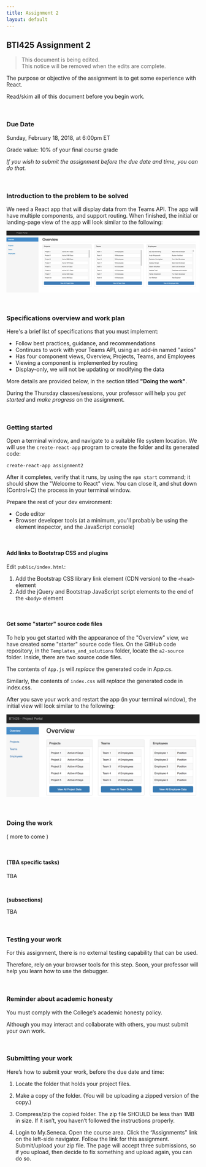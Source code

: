```yaml
---
title: Assignment 2
layout: default
---
```


## BTI425 Assignment 2

> This document is being edited.  
> This notice will be removed when the edits are complete.

The purpose or objective of the assignment is to get some experience with React. 

Read/skim all of this document before you begin work.

<br>

### Due Date

Sunday, February 18, 2018, at 6:00pm ET

Grade value: 10% of your final course grade

*If you wish to submit the assignment before the due date and time, you can do that.*

<br>

### Introduction to the problem to be solved

We need a React app that will display data from the Teams API. The app will have multiple components, and support routing. When finished, the initial or landing-page view of the app will look similar to the following:

![Initial view](media/a2-view-overview.png)

<br> 

### Specifications overview and work plan

Here's a brief list of specifications that you must implement:

* Follow best practices, guidance, and recommendations
* Continues to work with your Teams API, using an add-in named "axios" 
* Has four component views, Overview, Projects, Teams, and Employees 
* Viewing a component is implemented by routing
* Display-only, we will not be updating or modifying the data

More details are provided below, in the section titled **"Doing the work"**.

During the Thursday classes/sessions, your professor will help you *get started* and *make progress* on the assignment. 

<br>

### Getting started

Open a terminal window, and navigate to a suitable file system location. We will use the `create-react-app` program to create the folder and its generated code:

```
create-react-app assignment2
```

After it completes, verify that it runs, by using the `npm start` command; it should show the "Welcome to React" view. You can close it, and shut down (Control+C) the process in your terminal window. 

Prepare the rest of your dev environment:
* Code editor
* Browser developer tools (at a minimum, you'll probably be using the element inspector, and the JavaScript console)

<br>

#### Add links to Bootstrap CSS and plugins

Edit `public/index.html`:
1. Add the Bootstrap CSS library link element (CDN version) to the `<head>` element
2. Add the jQuery and Bootstrap JavaScript script elements to the end of the `<body>` element

<br>

#### Get some "starter" source code files

To help you get started with the appearance of the "Overview" view, we have created some "starter" source code files. On the GitHub code repository, in the `Templates_and_solutions` folder, locate the `a2-source` folder. Inside, there are two source code files. 

The contents of `App.js` will *replace* the generated code in App.cs. 

Similarly, the contents of `index.css` will *replace* the generated code in index.css. 

After you save your work and restart the app (in your terminal window), the initial view will look similar to the following:

![View, step 1](media/a2-overview-step1.png)

<br>

### Doing the work

( more to come )

<br>

#### (TBA specific tasks)

TBA

<br>

**(subsections)**

TBA

<br>

### Testing your work

For this assignment, there is no external testing capability that can be used. 

Therefore, rely on your browser tools for this step. Soon, your professor will help you learn how to use the debugger.

<br>

### Reminder about academic honesty

You must comply with the College’s academic honesty policy.

Although you may interact and collaborate with others, you must submit your own work.

<br> 

### Submitting your work

Here’s how to submit your work, before the due date and time:

1. Locate the folder that holds your project files. 

2. Make a copy of the folder. (You will be uploading a zipped version of the copy.)

3. Compress/zip the copied folder. The zip file SHOULD be less than 1MB in size. If it isn’t, you haven’t followed the instructions properly.

4. Login to My.Seneca. Open the course area. Click the “Assignments” link on the left-side navigator. Follow the link for this assignment. Submit/upload your zip file. The page will accept three submissions, so if you upload, then decide to fix something and upload again, you can do so.

<br>
